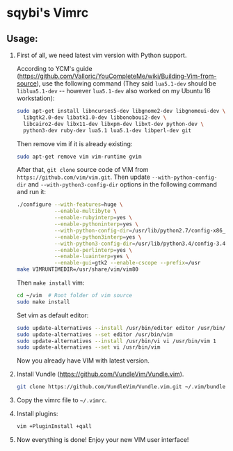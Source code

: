 sqybi's Vimrc
=============

Usage:
------

1. First of all, we need latest vim version with Python support.

   According to YCM's guide (https://github.com/Valloric/YouCompleteMe/wiki/Building-Vim-from-source),
   use the following command (They said `lua5.1-dev` should be `liblua5.1-dev`
   -- however `lua5.1-dev` also worked on my Ubuntu 16 workstation):

   ```sh
   sudo apt-get install libncurses5-dev libgnome2-dev libgnomeui-dev \
     libgtk2.0-dev libatk1.0-dev libbonoboui2-dev \
     libcairo2-dev libx11-dev libxpm-dev libxt-dev python-dev \
     python3-dev ruby-dev lua5.1 lua5.1-dev libperl-dev git
   ```

   Then remove vim if it is already existing:

   ```sh
   sudo apt-get remove vim vim-runtime gvim
   ```

   After that, `git clone` source code of VIM from `https://github.com/vim/vim.git`.
   Then update `--with-python-config-dir` and `--with-python3-config-dir` options
   in the following command and run it:
   
   ```sh
   ./configure --with-features=huge \
               --enable-multibyte \
               --enable-rubyinterp=yes \
               --enable-pythoninterp=yes \
               --with-python-config-dir=/usr/lib/python2.7/config-x86_64-linux-gnu \
               --enable-python3interp=yes \
               --with-python3-config-dir=/usr/lib/python3.4/config-3.4m-x86_64-linux-gnu \
               --enable-perlinterp=yes \
               --enable-luainterp=yes \
               --enable-gui=gtk2 --enable-cscope --prefix=/usr
   make VIMRUNTIMEDIR=/usr/share/vim/vim80
   ```

   Then `make install` vim:
 
   ```sh
   cd ~/vim  # Root folder of vim source
   sudo make install
   ```

   Set vim as default editor:

   ```sh
   sudo update-alternatives --install /usr/bin/editor editor /usr/bin/vim 1
   sudo update-alternatives --set editor /usr/bin/vim
   sudo update-alternatives --install /usr/bin/vi vi /usr/bin/vim 1
   sudo update-alternatives --set vi /usr/bin/vim
   ```

   Now you already have VIM with latest version.

2. Install Vundle (https://github.com/VundleVim/Vundle.vim).

   ```sh
   git clone https://github.com/VundleVim/Vundle.vim.git ~/.vim/bundle/Vundle.vim
   ```

3. Copy the vimrc file to `~/.vimrc`.

4. Install plugins:

   ```sh
   vim +PluginInstall +qall
   ```
5. Now everything is done! Enjoy your new VIM user interface!
